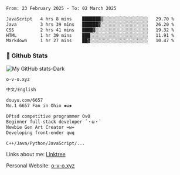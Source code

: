 <!--START_SECTION:waka-->

```txt
From: 23 February 2025 - To: 02 March 2025

JavaScript   4 hrs 8 mins    ███████▒░░░░░░░░░░░░░░░░░   29.70 %
Java         3 hrs 39 mins   ██████▓░░░░░░░░░░░░░░░░░░   26.20 %
CSS          2 hrs 41 mins   ████▓░░░░░░░░░░░░░░░░░░░░   19.32 %
HTML         1 hr 39 mins    ███░░░░░░░░░░░░░░░░░░░░░░   11.91 %
Markdown     1 hr 27 mins    ██▓░░░░░░░░░░░░░░░░░░░░░░   10.47 %
```

<!--END_SECTION:waka-->

### 💾 Github Stats
![My GitHub stats-Dark](https://github-readme-stats.vercel.app/api?username=onetrue-6657&show_icons=true&theme=github_dark#gh-dark-mode-only)

```txt
o-v-o.xyz

中文/English

douyu.com/6657
No.1 6657 Fan in Ohio ✺ω✺

DPtsd competitive programmer OvO
Beginner full-stack developer ´・ω・`
Newbie Gen Art Creator =w=
Developing front-ender qwq

C++/Java/Python/JavaScript/...

```
Links about me: [Linktree](https://linktr.ee/ohiowjq)

Personal Website: [o-v-o.xyz](o-v-o.xyz)
